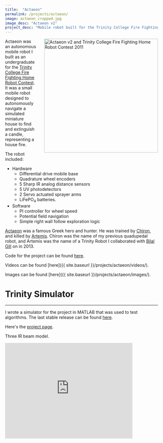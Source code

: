 ```yaml
---
title:  "Actaeon"
permalink: /projects/actaeon/
image: actaeon_cropped.jpg
image_desc: "Actaeon v2"
project_desc: "Mobile robot built for the Trinity College Fire Fighting Home Robot Contest."
---
```


<img style="float: right; padding: 0px 0px 0px 25px" 
     src="{{site.baseurl}}/_projects/actaeon/actaeon_cropped.jpg" 
     alt="Actaeon v2 and Trinity College Fire Fighting Home Robot Contest 2011"
     width="375">

Actaeon was an autonomous mobile robot I built as an undergraduate for the
[Trinity College Fire Fighting Home Robot Contest](http://www.trincoll.edu/events/robot/).
It was a small mobile robot designed to autonomously navigate a simulated miniature house to 
find and extinguish a candle, representing a house fire.

The robot included:  

 - Hardware
    - Differential drive mobile base
    - Quadrature wheel encoders
    - 5 Sharp IR analog distance sensors
    - 5 UV photodetectors
    - 2 Servo actuated sprayer arms
    - LiFePO<sub>4</sub> batteries.
  - Software
    - PI controller for wheel speed
    - Potential field navigation
    - Simple right wall follow exploration logic

[Actaeon](https://en.wikipedia.org/wiki/Actaeon) was a famous Greek hero and hunter.
He was trained by [Chiron](https://en.wikipedia.org/wiki/Chiron), and killed by [Artemis](https://en.wikipedia.org/wiki/Artemis).
Chiron was the name of my previous quadupedal robot, and Artemis was the name of a Trinity Robot 
I collaborated with [Bilal Gill](https://www.linkedin.com/in/bilal-gill-4a30b058) on in 2013.

Code for the project can be found [here](https://github.com/griswaldbrooks/Actaeon-Project).


Videos can be found [here]({{ site.baseurl }}/projects/actaeon/videos/).

Images can be found [here]({{ site.baseurl }}/projects/actaeon/images/).

# Trinity Simulator
---

I wrote a simulator for the project in MATLAB that was used to test algorithms.
The last stable release can be found [here](https://github.com/griswaldbrooks/TrinitySimulator/tree/master/Stable%20Release%202.0).

Here's the [project page]({{site.baseurl}}/projects/trinity_simulator).

Three IR beam model.
<iframe width="420" height="315" src="https://www.youtube.com/embed/_f_l_9nRHDo" frameborder="0" allowfullscreen></iframe>